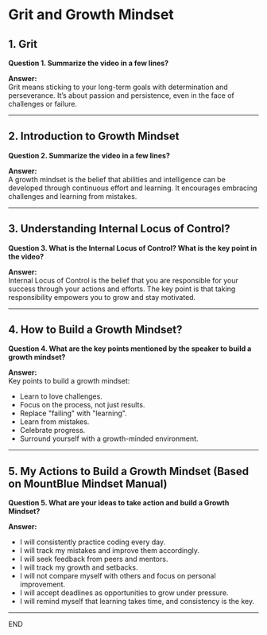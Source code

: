 # Grit and Growth Mindset

## 1. Grit
**Question 1. Summarize the video in a few lines?**

**Answer:**  
Grit means sticking to your long-term goals with determination and perseverance.
It’s about passion and persistence, even in the face of challenges or failure.

---

## 2. Introduction to Growth Mindset
**Question 2. Summarize the video in a few lines?**

**Answer:**  
A growth mindset is the belief that abilities and intelligence can be developed through continuous effort and learning. It encourages embracing challenges and learning from mistakes.

---

## 3. Understanding Internal Locus of Control?
**Question 3. What is the Internal Locus of Control? What is the key point in the video?**

**Answer:**  
Internal Locus of Control is the belief that you are responsible for your success through your actions and efforts. The key point is that taking responsibility empowers you to grow and stay motivated.

---

## 4. How to Build a Growth Mindset?
**Question 4. What are the key points mentioned by the speaker to build a growth mindset?**

**Answer:**  
Key points to build a growth mindset:
- Learn to love challenges.
- Focus on the process, not just results.
- Replace "failing" with "learning".
- Learn from mistakes.
- Celebrate progress.
- Surround yourself with a growth-minded environment.

---

## 5. My Actions to Build a Growth Mindset (Based on MountBlue Mindset Manual)
**Question 5. What are your ideas to take action and build a Growth Mindset?**

**Answer:**  
- I will consistently practice coding every day.
- I will track my mistakes and improve them accordingly.
- I will seek feedback from peers and mentors.
- I will track my growth and setbacks.
- I will not compare myself with others and focus on personal improvement.
- I will accept deadlines as opportunities to grow under pressure.
- I will remind myself that learning takes time, and consistency is the key.

---
END
